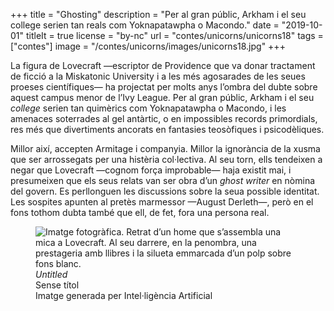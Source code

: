 +++
title = "Ghosting"
description = "Per al gran públic, Arkham i el seu college serien tan reals com Yoknapatawpha o Macondo."
date = "2019-10-01"
titleIt = true
license = "by-nc"
url = "contes/unicorns/unicorns18"
tags = ["contes"]
image = "/contes/unicorns/images/unicorns18.jpg"
+++

La figura de Lovecraft —escriptor de Providence que va donar tractament de ficció a la Miskatonic University i a les més agosarades de les seues proeses científiques— ha projectat per molts anys l’ombra del dubte sobre aquest campus menor de l’Ivy League. Per al gran públic, Arkham i el seu *college* serien tan quimèrics com Yoknapatawpha o Macondo, i les amenaces soterrades al gel antàrtic, o en impossibles records primordials, res més que divertiments ancorats en fantasies teosòfiques i psicodèliques.

Millor així, accepten Armitage i companyia. Millor la ignorància de la xusma que ser arrossegats per una histèria col·lectiva. Al seu torn, ells tendeixen a negar que Lovecraft —cognom força improbable— haja existit mai, i presumeixen que els seus relats van ser obra d’un *ghost writer* en nòmina del govern. Es perllonguen les discussions sobre la seua possible identitat. Les sospites apunten al pretès marmessor —August Derleth—, però en el fons tothom dubta també que ell, de fet, fora una persona real.

<figure class="illustration"><img src="/contes/unicorns/images/unicorns18.jpg" alt="Imatge fotogràfica. Retrat d’un home que s’assembla una mica a Lovecraft. Al seu darrere, en la penombra, una prestageria amb llibres i la silueta emmarcada d’un polp sobre fons blanc."><figcaption><em>Untitled</em><br>Sense títol<br><span class="ai-disclaimer">Imatge generada per Intel·ligència Artificial</span></figcaption></figure>

